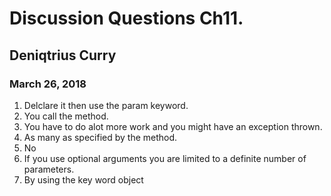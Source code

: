 # Discussion Questions Ch11.
## Deniqtrius Curry
### March 26, 2018

1. Delclare it then use the param keyword.
1. You call the method.
1. You have to do alot more work and you might have an exception thrown.
1. As many as specified by the method.
1. No
1. If you use optional arguments you are limited to a definite number of parameters. 
1. By using the key word object
